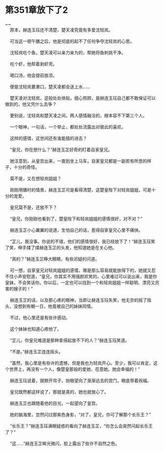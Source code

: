 # 第351章放下了2
~~<br>&nbsp;&nbsp;&nbsp;&nbsp;原本，赫连玉珏还不清楚，楚天凌究竟有多爱沈轻岚。<br><br>&nbsp;&nbsp;&nbsp;&nbsp;可当这一顿午膳之后，他是彻底的起不了任何争夺沈轻岚的心思。<br><br>&nbsp;&nbsp;&nbsp;&nbsp;沈轻岚吃个鱼，楚天凌可以亲力亲为的，帮她将鱼刺挑干净。<br><br>&nbsp;&nbsp;&nbsp;&nbsp;吃个虾，他帮着剥虾壳。<br><br>&nbsp;&nbsp;&nbsp;&nbsp;喝口汤，他会提前放凉。<br><br>&nbsp;&nbsp;&nbsp;&nbsp;便是沈轻岚要漱口，楚天凌都会送上水……<br><br>&nbsp;&nbsp;&nbsp;&nbsp;楚天凌对沈轻岚，这般处处体贴，细心照顾，是赫连玉珏自己都不敢保证可以做到的，他又凭什么去争？<br><br>&nbsp;&nbsp;&nbsp;&nbsp;更别说，沈轻岚和楚天凌之间，两人感情融洽的，根本容不下第三个人。<br><br>&nbsp;&nbsp;&nbsp;&nbsp;一个眼神，一句话，一个举止，都处处流露出对彼此的喜欢。<br><br>&nbsp;&nbsp;&nbsp;&nbsp;这样的感情，这世间还有谁能插的进去？<br><br>&nbsp;&nbsp;&nbsp;&nbsp;“皇兄，你在想什么？”赫连玉芷好奇的盯着自家皇兄。<br><br>&nbsp;&nbsp;&nbsp;&nbsp;她注意到，从皇宫出来，一直到坐上马车，自家皇兄都是一副若有所思的样子，十分的奇怪。<br><br>&nbsp;&nbsp;&nbsp;&nbsp;莫不是，又在想轻岚姐姐？<br><br>&nbsp;&nbsp;&nbsp;&nbsp;刚刚用膳时的情景，赫连玉芷可是看得清楚，这楚皇陛下对轻岚姐姐，可是十分的宠爱。<br><br>&nbsp;&nbsp;&nbsp;&nbsp;皇兄莫不是，还放不下？<br><br>&nbsp;&nbsp;&nbsp;&nbsp;“皇兄，你刚刚也看到了，楚皇陛下和轻岚姐姐的感情很好，对不对？”<br><br>&nbsp;&nbsp;&nbsp;&nbsp;赫连玉芷小心翼翼的说道，生怕自己的话，惹得自家皇兄心里不痛快。<br><br>&nbsp;&nbsp;&nbsp;&nbsp;“芷儿，我没事。你说的不错，他们的感情很好，我已经放下了！”赫连玉珏笑了笑，伸手揉了揉赫连玉芷的头发，他知道她是在关心他。<br><br>&nbsp;&nbsp;&nbsp;&nbsp;“真的？”赫连玉芷睁大眼睛，有些迟疑的问道。<br><br>&nbsp;&nbsp;&nbsp;&nbsp;可一想，自家皇兄对轻岚姐姐的感情，哪是那么容易就能放得下的，她就又忍不住小声安慰道，“皇兄，你其实不用强颜欢笑的，心里难过可以说出来，我是你皇妹，不会笑话你。你以后，一定也可以找到一个和轻岚姐姐一样聪明、漂亮又厉害的嫂子的！”<br><br>&nbsp;&nbsp;&nbsp;&nbsp;赫连玉芷的话，以及那心疼的眼神，当即让赫连玉珏失笑，他无奈的摇了摇头，没想到有朝一日，他竟被自己的妹妹同情。<br><br>&nbsp;&nbsp;&nbsp;&nbsp;不过，他心里还是有些许感动。<br><br>&nbsp;&nbsp;&nbsp;&nbsp;这个妹妹也知道心疼他了。<br><br>&nbsp;&nbsp;&nbsp;&nbsp;“芷儿，你皇兄难道是那种拿得起放不下的人？”赫连玉珏笑道。<br><br>&nbsp;&nbsp;&nbsp;&nbsp;“不是。”赫连玉芷连连摇头。<br><br>&nbsp;&nbsp;&nbsp;&nbsp;“虽然，我心里是有些许的遗憾，但是我也为轻岚开心。至少，我可以肯定，这个世界上，再没有一个人，像楚皇那般的爱她、在意她。她会幸福的！”<br><br>&nbsp;&nbsp;&nbsp;&nbsp;赫连玉珏说着，就掀开帘子，抬眼望向了渐渐远去的宫门，眼底带着祝福。<br><br>&nbsp;&nbsp;&nbsp;&nbsp;皇兄既然都这样说了，那就是真的，她也就放心了。<br><br>&nbsp;&nbsp;&nbsp;&nbsp;赫连玉芷也跟随着他的目光，一起望向了皇宫。<br><br>&nbsp;&nbsp;&nbsp;&nbsp;她的脑海里，忽然闪过那紫色身影，“对了，皇兄，你可了解那个长乐王？”<br><br>&nbsp;&nbsp;&nbsp;&nbsp;“长乐王？”赫连玉珏满眼疑惑的看向了赫连玉芷，“你怎么会突然问起长乐王了？”<br><br>&nbsp;&nbsp;&nbsp;&nbsp;“这……”赫连玉芷眸光微闪，脸上露出了些许不自然之色。<br><br>
                    

<script>_fwqdsqadxfw()</script>
<div><script>_dfwf1dw();</script></div>
<div><script>_dfwf1agdw();</script></div>
                